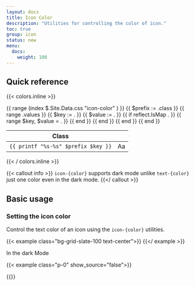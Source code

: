```yaml
---
layout: docs
title: Icon Color
description: "Utilities for controlling the color of icon."
toc: true
group: icon
status: new
menu:
  docs:    
    weight: 100
---
```


## Quick reference 


{{< colors.inline >}}
<table class="table api-class-table">
  <thead>
    <tr>
      <th>Class</th>
      <th></th>
    </tr>
  </thead>
  <tbody>
    {{ range (index $.Site.Data.css "icon-color" ) }}
      {{ $prefix := .class }}
      {{ range .values }} 
        {{ $key := . }}
        {{ $value := . }}
        {{ if reflect.IsMap . }}
          {{ range $key, $value = . }}
          {{ end }}
        {{ end }}
        <tr>
          <td><code>{{ printf "%s-%s" $prefix $key }}</code></td>
          <td class="fw-semibold"><span class="{{ $value }}">Aa</span></td>
        </tr>
      {{ end }}
    {{ end }}
  </tbody>
</table>
{{< / colors.inline >}}

{{< callout info >}}
`icon-{color}` supports dark mode unlike `text-{color}` just one color even in the dark mode.
{{</ callout >}}

## Basic usage

### Setting the icon color 

Control the text color of an icon using the `icon-{color}` utilities.

{{< example class="bg-grid-slate-100 text-center">}}
<i class="fa-solid fa-bell fa-3x icon-info"></i>
{{</ example >}}

In the dark Mode

{{< example class="p-0" show_source="false">}}
<div class="p-6 text-center" data-bs-theme="dark" >
<i class="fa-solid fa-bell fa-3x icon-primary"></i>
</div>
{{</ example >}}
